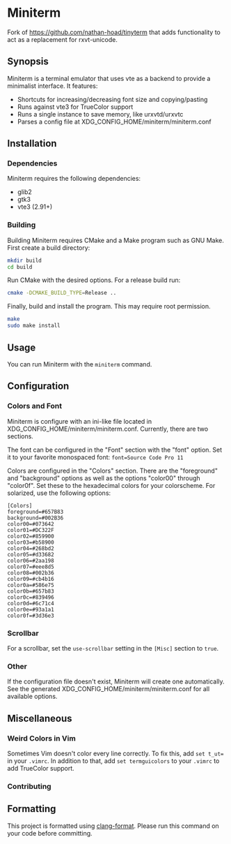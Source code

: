 # Miniterm
Fork of https://github.com/nathan-hoad/tinyterm that adds functionality to act
as a replacement for rxvt-unicode.

## Synopsis
Miniterm is a terminal emulator that uses vte as a backend to provide a
minimalist interface. It features:

- Shortcuts for increasing/decreasing font size and copying/pasting
- Runs against vte3 for TrueColor support
- Runs a single instance to save memory, like urxvtd/urxvtc
- Parses a config file at XDG\_CONFIG\_HOME/miniterm/miniterm.conf

## Installation
### Dependencies
Miniterm requires the following dependencies:

- glib2
- gtk3
- vte3 (2.91+)

### Building
Building Miniterm requires CMake and a Make program such as GNU Make. First create a build
directory:
```bash
mkdir build
cd build
```

Run CMake with the desired options. For a release build run:
```bash
cmake -DCMAKE_BUILD_TYPE=Release ..
```

Finally, build and install the program. This may require root permission.
```bash
make
sudo make install
```

## Usage
You can run Miniterm with the `miniterm` command.

## Configuration
### Colors and Font
Miniterm is configure with an ini-like file located in
XDG\_CONFIG\_HOME/miniterm/miniterm.conf. Currently, there are two sections.

The font can be configured in the "Font" section with the "font" option. Set it
to your favorite monospaced font: `font=Source Code Pro 11`

Colors are configured in the "Colors" section. There are the "foreground" and
"background" options as well as the options "color00" through "color0f". Set
these to the hexadecimal colors for your colorscheme. For solarized, use the
following options:

	[Colors]
	foreground=#657B83
	background=#002B36
	color00=#073642
	color01=#DC322F
	color02=#859900
	color03=#b58900
	color04=#268bd2
	color05=#d33682
	color06=#2aa198
	color07=#eee8d5
	color08=#002b36
	color09=#cb4b16
	color0a=#586e75
	color0b=#657b83
	color0c=#839496
	color0d=#6c71c4
	color0e=#93a1a1
	color0f=#3d36e3

### Scrollbar
For a scrollbar, set the `use-scrollbar` setting in the `[Misc]` section to `true`.

### Other
If the configuration file doesn't exist, Miniterm will create one automatically. See the generated
XDG\_CONFIG\_HOME/miniterm/miniterm.conf for all available options.

## Miscellaneous
### Weird Colors in Vim
Sometimes Vim doesn't color every line correctly. To fix this, add `set t_ut=` in your `.vimrc`. In
addition to that, add `set termguicolors` to your `.vimrc` to add TrueColor support.

### Contributing
## Formatting
This project is formatted using [clang-format](https://clang.llvm.org/docs/ClangFormat.html). Please
run this command on your code before committing.
